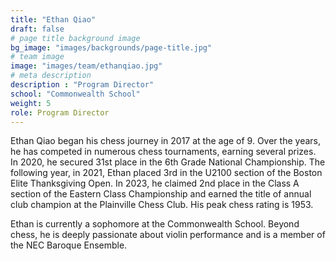 ```yaml
---
title: "Ethan Qiao"
draft: false
# page title background image
bg_image: "images/backgrounds/page-title.jpg"
# team image
image: "images/team/ethanqiao.jpg"
# meta description
description : "Program Director"
school: "Commonwealth School"
weight: 5
role: Program Director
---
```

Ethan Qiao began his chess journey in 2017 at the age of 9. Over the years, he has competed in numerous chess tournaments, earning several prizes. In 2020, he secured 31st place in the 6th Grade National Championship. The following year, in 2021, Ethan placed 3rd in the U2100 section of the Boston Elite Thanksgiving Open. In 2023, he claimed 2nd place in the Class A section of the Eastern Class Championship and earned the title of annual club champion at the Plainville Chess Club. His peak chess rating is 1953.

Ethan is currently a sophomore at the Commonwealth School. Beyond chess, he is deeply passionate about violin performance and is a member of the NEC Baroque Ensemble.
